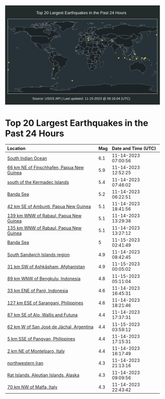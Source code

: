 ![Map](./map.png)

# Top 20 Largest Earthquakes in the Past 24 Hours

| Location | Mag | Date and Time (UTC) |
|:---|:---|:---|
| [South Indian Ocean](https://earthquake.usgs.gov/earthquakes/eventpage/usd00103xy) | 6.1 | 11-14-2023 07:00:56 |
| [66 km NE of Finschhafen, Papua New Guinea](https://earthquake.usgs.gov/earthquakes/eventpage/usd00103z8) | 5.9 | 11-14-2023 12:52:25 |
| [south of the Kermadec Islands](https://earthquake.usgs.gov/earthquakes/eventpage/usd00103y7) | 5.4 | 11-14-2023 07:46:02 |
| [Banda Sea](https://earthquake.usgs.gov/earthquakes/eventpage/usd00103xu) | 5.2 | 11-14-2023 06:22:51 |
| [42 km SE of Ambunti, Papua New Guinea](https://earthquake.usgs.gov/earthquakes/eventpage/us6000lnek) | 5.1 | 11-14-2023 18:41:56 |
| [139 km WNW of Rabaul, Papua New Guinea](https://earthquake.usgs.gov/earthquakes/eventpage/usd00103zh) | 5.1 | 11-14-2023 13:29:38 |
| [135 km WNW of Rabaul, Papua New Guinea](https://earthquake.usgs.gov/earthquakes/eventpage/usd00103zg) | 5.1 | 11-14-2023 13:27:12 |
| [Banda Sea](https://earthquake.usgs.gov/earthquakes/eventpage/us6000lngz) | 5 | 11-15-2023 02:41:49 |
| [South Sandwich Islands region](https://earthquake.usgs.gov/earthquakes/eventpage/usd00103yf) | 4.9 | 11-14-2023 08:42:45 |
| [31 km SW of Ashkāsham, Afghanistan](https://earthquake.usgs.gov/earthquakes/eventpage/us6000lngc) | 4.9 | 11-15-2023 00:05:02 |
| [89 km WNW of Bengkulu, Indonesia](https://earthquake.usgs.gov/earthquakes/eventpage/us6000lnhf) | 4.8 | 11-15-2023 05:11:04 |
| [33 km ENE of Panji, Indonesia](https://earthquake.usgs.gov/earthquakes/eventpage/us6000lndy) | 4.6 | 11-14-2023 16:45:31 |
| [127 km ESE of Sarangani, Philippines](https://earthquake.usgs.gov/earthquakes/eventpage/us6000lnei) | 4.6 | 11-14-2023 18:21:46 |
| [87 km SE of Alo, Wallis and Futuna](https://earthquake.usgs.gov/earthquakes/eventpage/us6000lne8) | 4.4 | 11-14-2023 17:37:31 |
| [62 km W of San José de Jáchal, Argentina](https://earthquake.usgs.gov/earthquakes/eventpage/us6000lnh6) | 4.4 | 11-15-2023 03:59:12 |
| [5 km SSE of Pangyan, Philippines](https://earthquake.usgs.gov/earthquakes/eventpage/us6000lne4) | 4.4 | 11-14-2023 17:15:31 |
| [2 km NE of Montelparo, Italy](https://earthquake.usgs.gov/earthquakes/eventpage/us6000lnce) | 4.4 | 11-14-2023 16:17:49 |
| [northwestern Iran](https://earthquake.usgs.gov/earthquakes/eventpage/us6000lnfd) | 4.3 | 11-14-2023 21:13:16 |
| [Rat Islands, Aleutian Islands, Alaska](https://earthquake.usgs.gov/earthquakes/eventpage/usd00103yk) | 4.3 | 11-14-2023 09:09:56 |
| [70 km NW of Malfa, Italy](https://earthquake.usgs.gov/earthquakes/eventpage/us6000lnfx) | 4.3 | 11-14-2023 22:43:42 |
